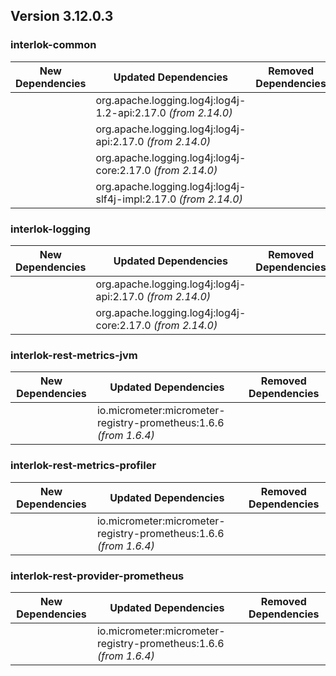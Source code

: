 ## Version 3.12.0.3 ##

### interlok-common ###
| New Dependencies | Updated Dependencies | Removed Dependencies |
| -------- | -------- | -------- |
|  | org.apache.logging.log4j:log4j-1.2-api:2.17.0 *(from 2.14.0)* |  |
|  | org.apache.logging.log4j:log4j-api:2.17.0 *(from 2.14.0)* |  |
|  | org.apache.logging.log4j:log4j-core:2.17.0 *(from 2.14.0)* |  |
|  | org.apache.logging.log4j:log4j-slf4j-impl:2.17.0 *(from 2.14.0)* |  |

### interlok-logging ###
| New Dependencies | Updated Dependencies | Removed Dependencies |
| -------- | -------- | -------- |
|  | org.apache.logging.log4j:log4j-api:2.17.0 *(from 2.14.0)* |  |
|  | org.apache.logging.log4j:log4j-core:2.17.0 *(from 2.14.0)* |  |

### interlok-rest-metrics-jvm ###
| New Dependencies | Updated Dependencies | Removed Dependencies |
| -------- | -------- | -------- |
|  | io.micrometer:micrometer-registry-prometheus:1.6.6 *(from 1.6.4)* |  |

### interlok-rest-metrics-profiler ###
| New Dependencies | Updated Dependencies | Removed Dependencies |
| -------- | -------- | -------- |
|  | io.micrometer:micrometer-registry-prometheus:1.6.6 *(from 1.6.4)* |  |

### interlok-rest-provider-prometheus ###
| New Dependencies | Updated Dependencies | Removed Dependencies |
| -------- | -------- | -------- |
|  | io.micrometer:micrometer-registry-prometheus:1.6.6 *(from 1.6.4)* |  |
